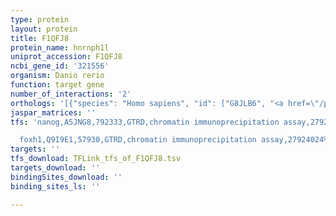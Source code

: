 ```yaml
---
type: protein
layout: protein
title: F1QFJ8
protein_name: hnrnph1l
uniprot_accession: F1QFJ8
ncbi_gene_id: '321556'
organism: Danio rerio
function: target gene
number_of_interactions: '2'
orthologs: '[{"species": "Homo sapiens", "id": ["G8JLB6", "<a href=\"/protein/p55795\">P55795</a>"]}, {"species": "Mus musculus", "id": ["<a href=\"/protein/o35737\">O35737</a>", "<a href=\"/protein/p70333\">P70333</a>"]}, {"species": "Rattus norvegicus", "id": ["<a href=\"/protein/a0a0g2jtg7\">A0A0G2JTG7</a>", "Q6AY09"]}]'
jaspar_matrices: ''
tfs: 'nanog,A5JNG8,792333,GTRD,chromatin immunoprecipitation assay,27924024%5Buid%5D,No

  foxh1,Q9I9E1,57930,GTRD,chromatin immunoprecipitation assay,27924024%5Buid%5D,No'
targets: ''
tfs_download: TFLink_tfs_of_F1QFJ8.tsv
targets_download: ''
bindingSites_download: ''
binding_sites_ls: ''

---
```

